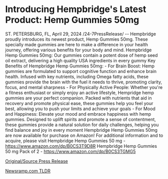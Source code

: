 # Introducing Hempbridge's Latest Product: Hemp Gummies 50mg

ST. PETERSBURG, FL, April 29, 2024 /24-7PressRelease/ -- Hempbridge proudly introduces its newest product, Hemp Gummies 50mg. These specially made gummies are here to make a difference in your health journey, offering various benefits for your body and mind.  Hempbridge Hemp Gummies 50mg: Our gummies contain a potent dose of hemp seed oil extract, delivering a high quality USA ingredients in every gummy  Key Benefits of Hempbridge Hemp Gummies 50mg: - For Brain Boost: Hemp gummies are formulated to support cognitive function and enhance brain health. Infused with key nutrients, including Omega fatty acids, these gummies provide the brain with the fuel it needs to thrive, promoting clarity, focus, and mental sharpness - For Physically Active People: Whether you're a fitness enthusiast or simply enjoy an active lifestyle, Hempridge hemp gummies are your perfect companion. Packed with nutrients that aid in recovery and promote physical ease, these gummies help you feel your best, allowing you to push your limits and achieve your goals - For Mood and Happiness: Elevate your mood and embrace happiness with hemp gummies. Designed to uplift spirits and promote a sense of contentment, these gummies provide a natural solution for daily challenges, helping you find balance and joy in every moment  Hempbridge Hemp Gummies 50mg are now available for purchase on Amazon!  For additional information and to acquire, please visit Hempbridge Hemp Gummies 50 mg - https://www.amazon.com/dp/B0CS3T9D8R  Hempbridge Hemp Gummies 50 mg Pack of 2 - https://www.amazon.com/dp/B0CS3TGMG5 

[Original/Source Press Release](https://www.24-7pressrelease.com/press-release/510369/introducing-hempbridges-latest-product-hemp-gummies-50mg) 

[Newsramp.com TLDR](https://newsramp.com/None) 